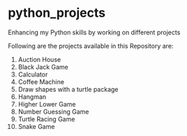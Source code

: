 # python_projects
Enhancing my Python skills by working on different projects

Following are the projects available in this Repository are:
1. Auction House
2. Black Jack Game
3. Calculator
4. Coffee Machine
5. Draw shapes with a turtle package
6. Hangman
7. Higher Lower Game
8. Number Guessing Game
9. Turtle Racing Game
10. Snake Game
